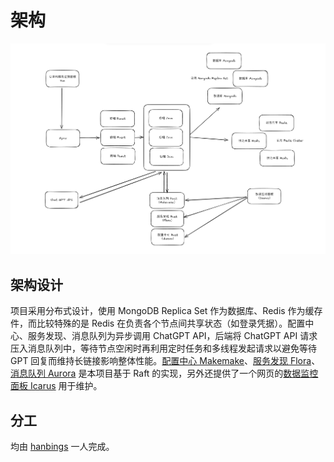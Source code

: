 # 架构

![Architecture](./resources/architecture.png)

## 架构设计

项目采用分布式设计，使用 MongoDB Replica Set 作为数据库、Redis 作为缓存件，而比较特殊的是 Redis 在负责各个节点间共享状态（如登录凭据）。配置中心、服务发现、消息队列为异步调用 ChatGPT API，后端将 ChatGPT API 请求压入消息队列中，等待节点空闲时再利用定时任务和多线程发起请求以避免等待 GPT 回复而维持长链接影响整体性能。[配置中心 Makemake](https://github.com/hanbings/icarus/tree/main/makemake)、[服务发现 Flora](https://github.com/hanbings/icarus/tree/main/flora)、[消息队列 Aurora](https://github.com/hanbings/icarus/tree/main/aurora) 是本项目基于 Raft 的实现，另外还提供了一个网页的[数据监控面板 Icarus](https://github.com/hanbings/icarus/tree/main/icarus) 用于维护。

## 分工

均由 [hanbings](https://github.com/hanbings) 一人完成。

